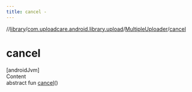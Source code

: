 ```yaml
---
title: cancel -
---
```

//[library](../../index.md)/[com.uploadcare.android.library.upload](../index.md)/[MultipleUploader](index.md)/[cancel](cancel.md)



# cancel  
[androidJvm]  
Content  
abstract fun [cancel](cancel.md)()  



